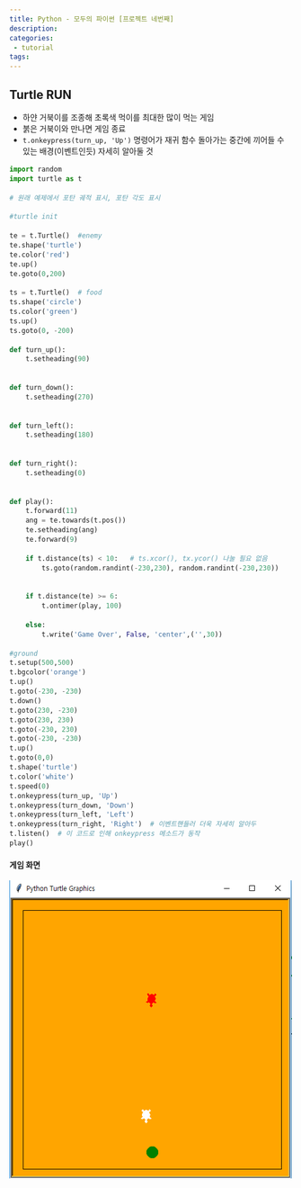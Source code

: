 ```yaml
---
title: Python - 모두의 파이썬 [프로젝트 네번째]
description:
categories:
 - tutorial
tags:
---
```


## Turtle RUN

- 하얀 거북이를 조종해 초록색 먹이를 최대한 많이 먹는 게임
- 붉은 거북이와 만나면 게임 종료
- `t.onkeypress(turn_up, 'Up')` 명령어가 재귀 함수 돌아가는 중간에 끼어들 수 있는 배경(이벤트인듯) 자세히 알아둘 것

```python
import random
import turtle as t

# 원래 예제에서 포탄 궤적 표시, 포탄 각도 표시

#turtle init

te = t.Turtle()  #enemy
te.shape('turtle')
te.color('red')
te.up()
te.goto(0,200)

ts = t.Turtle()  # food
ts.shape('circle')
ts.color('green')
ts.up()
ts.goto(0, -200)

def turn_up():
    t.setheading(90)


def turn_down():
    t.setheading(270)

    
def turn_left():
    t.setheading(180)

    
def turn_right():
    t.setheading(0)

    
def play():
    t.forward(11)
    ang = te.towards(t.pos())
    te.setheading(ang)
    te.forward(9)

    if t.distance(ts) < 10:   # ts.xcor(), tx.ycor() 나눌 필요 없음 
        ts.goto(random.randint(-230,230), random.randint(-230,230))
    
        
    if t.distance(te) >= 6:
        t.ontimer(play, 100)

    else:
        t.write('Game Over', False, 'center',('',30))

#ground
t.setup(500,500)
t.bgcolor('orange')
t.up()
t.goto(-230, -230)
t.down()
t.goto(230, -230)
t.goto(230, 230)
t.goto(-230, 230)
t.goto(-230, -230)
t.up()
t.goto(0,0)
t.shape('turtle')
t.color('white')
t.speed(0)
t.onkeypress(turn_up, 'Up')
t.onkeypress(turn_down, 'Down')
t.onkeypress(turn_left, 'Left')
t.onkeypress(turn_right, 'Right')  # 이벤트핸들러 더욱 자세히 알아두
t.listen()  # 이 코드로 인해 onkeypress 메소드가 동작
play()
```
#### 게임 화면

![turtlerun](./image/modu_python/turtlerun_1.png)